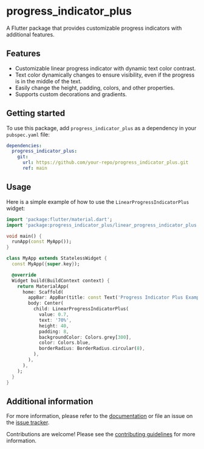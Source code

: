# progress_indicator_plus

A Flutter package that provides customizable progress indicators with additional features.

## Features

- Customizable linear progress indicator with dynamic text color contrast.
- Text color dynamically changes to ensure visibility, even if the progress is in the middle of the text.
- Easily change the height, padding, colors, and other properties.
- Supports custom decorations and gradients.

## Getting started

To use this package, add `progress_indicator_plus` as a dependency in your `pubspec.yaml` file:

```yaml
dependencies:
  progress_indicator_plus:
    git:
      url: https://github.com/your-repo/progress_indicator_plus.git
      ref: main
```

## Usage

Here is a simple example of how to use the `LinearProgressIndicatorPlus` widget:

```dart
import 'package:flutter/material.dart';
import 'package:progress_indicator_plus/linear_progress_indicator_plus.dart';

void main() {
  runApp(const MyApp());
}

class MyApp extends StatelessWidget {
  const MyApp({super.key});

  @override
  Widget build(BuildContext context) {
    return MaterialApp(
      home: Scaffold(
        appBar: AppBar(title: const Text('Progress Indicator Plus Example')),
        body: Center(
          child: LinearProgressIndicatorPlus(
            value: 0.7,
            text: '70%',
            height: 40,
            padding: 8,
            backgroundColor: Colors.grey[300],
            color: Colors.blue,
            borderRadius: BorderRadius.circular(8),
          ),
        ),
      ),
    );
  }
}
```

## Additional information

For more information, please refer to the [documentation](https://github.com/your-repo/progress_indicator_plus) or file an issue on the [issue tracker](https://github.com/your-repo/progress_indicator_plus/issues).

Contributions are welcome! Please see the [contributing guidelines](https://github.com/your-repo/progress_indicator_plus/blob/main/CONTRIBUTING.md) for more information.
